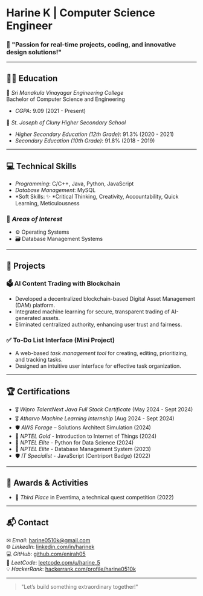 #  Harine K  | Computer Science Engineer

### 🎯 "Passion for real-time projects, coding, and innovative design solutions!"  

---

## 🧑‍🎓 Education  
📍 *Sri Manakula Vinayagar Engineering College*  
Bachelor of Computer Science and Engineering  
- *CGPA*: 9.09 (2021 - Present)

📍 *St. Joseph of Cluny Higher Secondary School*  
- *Higher Secondary Education (12th Grade)*: 91.3% (2020 - 2021)  
- *Secondary Education (10th Grade)*: 91.8% (2018 - 2019)

---

## 💻 Technical Skills  
- *Programming*: C/C++, Java, Python, JavaScript  
- *Database Management*: MySQL  
- *Soft Skills: ✨ *Critical Thinking, Creativity, Accountability, Quick Learning, Meticulousness  

### 🌱 *Areas of Interest*  
- ⚙ Operating Systems  
- 🗃 Database Management Systems  

---

## 🚀 Projects  

### 🗳 AI Content Trading with Blockchain
-  Developed a decentralized blockchain-based Digital Asset Management (DAM) platform.
-  Integrated machine learning for secure, transparent trading of AI-generated assets.
-  Eliminated centralized authority, enhancing user trust and fairness.

### ✅ To-Do List Interface (Mini Project)  
- A web-based *task management tool* for creating, editing, prioritizing, and tracking tasks.  
- Designed an intuitive user interface for effective task organization.

---

## 🏆 Certifications  

- 🎖 *Wipro TalentNext Java Full Stack Certificate* (May 2024 - Sept 2024)  
- 🎖 *Atharvo Machine Learning Internship* (Aug 2024 - Sept 2024)
- 🛡 *AWS Forage* – Solutions Architect Simulation (2024)  
- 🥇 *NPTEL Gold* - Introduction to Internet of Things (2024)  
- 🥈 *NPTEL Elite* - Python for Data Science (2024)  
- 🥈 *NPTEL Elite* - Database Management System (2023)  
- 🛡 *IT Specialist* - JavaScript (Centriport Badge) (2022)  

---

## 🏅 Awards & Activities  
- 🥉 *Third Place* in Eventima, a technical quest competition (2022)  

---

## 📬 Contact  
 
✉ *Email*: [harine0510k@gmail.com](mailto:harine0510k@gmail.com)  
🌐 *LinkedIn*: [linkedin.com/in/harinek](https://linkedin.com/in/harinek)  
💻 *GitHub*: [github.com/enirah05](https://github.com/enirah05)  
🧩 *LeetCode*: [leetcode.com/u/harine_5](https://leetcode.com/u/harine_5)  
💡 *HackerRank*: [hackerrank.com/profile/harine0510k](https://hackerrank.com/profile/harine0510k)

---

> "Let’s build something extraordinary together!"
